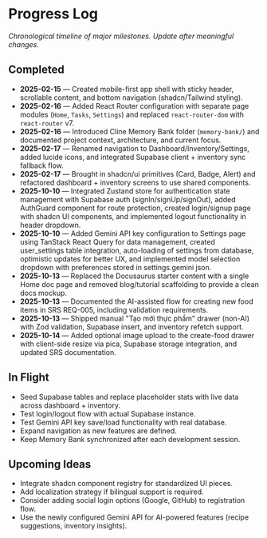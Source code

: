 # Progress Log

_Chronological timeline of major milestones. Update after meaningful changes._

## Completed

- **2025-02-15** — Created mobile-first app shell with sticky header, scrollable content, and bottom navigation (shadcn/Tailwind styling).
- **2025-02-16** — Added React Router configuration with separate page modules (`Home`, `Tasks`, `Settings`) and replaced `react-router-dom` with `react-router` v7.
- **2025-02-16** — Introduced Cline Memory Bank folder (`memory-bank/`) and documented project context, architecture, and current focus.
- **2025-02-17** — Renamed navigation to Dashboard/Inventory/Settings, added lucide icons, and integrated Supabase client + inventory sync fallback flow.
- **2025-02-17** — Brought in shadcn/ui primitives (Card, Badge, Alert) and refactored dashboard + inventory screens to use shared components.
- **2025-10-10** — Integrated Zustand store for authentication state management with Supabase auth (signIn/signUp/signOut), added AuthGuard component for route protection, created login/signup page with shadcn UI components, and implemented logout functionality in header dropdown.
- **2025-10-10** — Added Gemini API key configuration to Settings page using TanStack React Query for data management, created user_settings table integration, auto-loading of settings from database, optimistic updates for better UX, and implemented model selection dropdown with preferences stored in settings.gemini json.
- **2025-10-13** — Replaced the Docusaurus starter content with a single Home doc page and removed blog/tutorial scaffolding to provide a clean docs mockup.
- **2025-10-13** — Documented the AI-assisted flow for creating new food items in SRS REQ-005, including validation requirements.
- **2025-10-13** — Shipped manual "Tạo mới thực phẩm" drawer (non-AI) with Zod validation, Supabase insert, and inventory refetch support.
- **2025-10-14** — Added optional image upload to the create-food drawer with client-side resize via pica, Supabase storage integration, and updated SRS documentation.

## In Flight

- Seed Supabase tables and replace placeholder stats with live data across dashboard + inventory.
- Test login/logout flow with actual Supabase instance.
- Test Gemini API key save/load functionality with real database.
- Expand navigation as new features are defined.
- Keep Memory Bank synchronized after each development session.

## Upcoming Ideas

- Integrate shadcn component registry for standardized UI pieces.
- Add localization strategy if bilingual support is required.
- Consider adding social login options (Google, GitHub) to registration flow.
- Use the newly configured Gemini API for AI-powered features (recipe suggestions, inventory insights).
